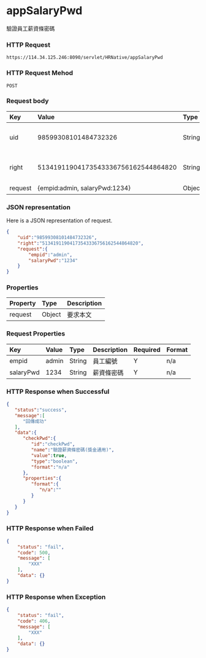 # appSalaryPwd 
驗證員工薪資條密碼

### HTTP Request
```
https://114.34.125.246:8090/servlet/HRNative/appSalaryPwd
```

### HTTP Request Mehod
```
POST
```

### Request body
| Key | Value | Type | Description |
|:----------|:-------------|:-----|:------------|
| uid | 98599308101484732326 | String | 需透過appLogin取得
| right | 51341911904173543336756162544864820 | String | 需透過appLogin取得 |
| request | {empid:admin, salaryPwd:1234} | Object | 查詢條件


### JSON representation
Here is a JSON representation of request.
```json
{
    "uid":"98599308101484732326",
    "right":"51341911904173543336756162544864820",
    "request":{
        "empid":"admin",
        "salaryPwd":"1234"
    }
}
```

### Properties
| Property | Type | Description |
|:---------|:-----|:------------|
| request | Object | 要求本文 |

### Request Properties
| Key | Value | Type | Description | Required | Format |
|:----------|:-------------|:-----|:------------|:------------|:------------|
| empid  | admin | String | 員工編號 | Y | n/a |
| salaryPwd  | 1234 | String | 薪資條密碼 | Y | n/a |

### HTTP Response when Successful
```json
{
   "status":"success",
   "message":[
      "回傳成功"
   ],
   "data":{
      "checkPwd":{
         "id":"checkPwd",
         "name":"驗證薪資條密碼(獎金通用)",
         "value":true,
         "type":"boolean",
         "format":"n/a"
      },
      "properties":{
         "format":{
            "n/a":""
         }
      }
   }
}
```

### HTTP Response when Failed
```json
{
    "status": "fail",
    "code": 500,
    "message": [
        "XXX"
    ],
    "data": {}
}
```

### HTTP Response when Exception
```json
{
    "status": "fail",
    "code": 406,
    "message": [
        "XXX"
    ],
    "data": {}
}
```
